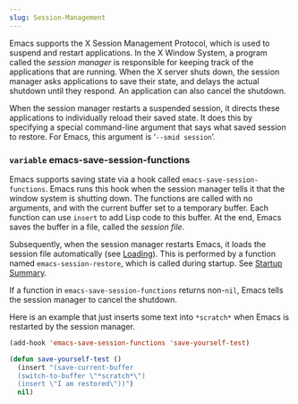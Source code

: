 ```yaml
---
slug: Session-Management
---
```


Emacs supports the X Session Management Protocol, which is used to suspend and restart applications. In the X Window System, a program called the *session manager* is responsible for keeping track of the applications that are running. When the X server shuts down, the session manager asks applications to save their state, and delays the actual shutdown until they respond. An application can also cancel the shutdown.

When the session manager restarts a suspended session, it directs these applications to individually reload their saved state. It does this by specifying a special command-line argument that says what saved session to restore. For Emacs, this argument is ‘`--smid session`’.

### <span className="tag variable">`variable`</span> **emacs-save-session-functions**

Emacs supports saving state via a hook called `emacs-save-session-functions`. Emacs runs this hook when the session manager tells it that the window system is shutting down. The functions are called with no arguments, and with the current buffer set to a temporary buffer. Each function can use `insert` to add Lisp code to this buffer. At the end, Emacs saves the buffer in a file, called the *session file*.

Subsequently, when the session manager restarts Emacs, it loads the session file automatically (see [Loading](/docs/elisp/Loading)). This is performed by a function named `emacs-session-restore`, which is called during startup. See [Startup Summary](/docs/elisp/Startup-Summary).

If a function in `emacs-save-session-functions` returns non-`nil`, Emacs tells the session manager to cancel the shutdown.

Here is an example that just inserts some text into `*scratch*` when Emacs is restarted by the session manager.

```lisp
(add-hook 'emacs-save-session-functions 'save-yourself-test)
```



```lisp
(defun save-yourself-test ()
  (insert "(save-current-buffer
  (switch-to-buffer \"*scratch*\")
  (insert \"I am restored\"))")
  nil)
```
